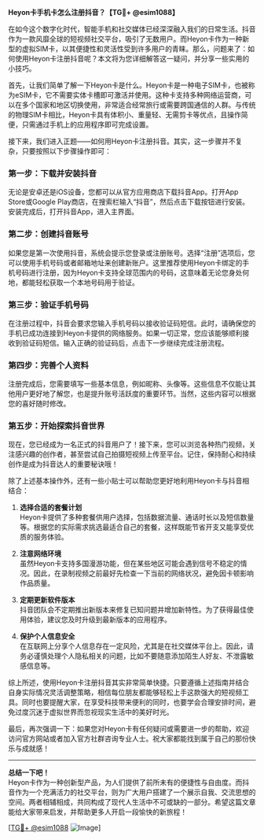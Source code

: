 **Heyon卡手机卡怎么注册抖音？【TG💪+ @esim1088】**

在如今这个数字化时代，智能手机和社交媒体已经深深融入我们的日常生活。抖音作为一款风靡全球的短视频社交平台，吸引了无数用户。而Heyon卡作为一种新型的虚拟SIM卡，以其便捷性和灵活性受到许多用户的青睐。那么，问题来了：如何使用Heyon卡注册抖音呢？本文将为您详细解答这一疑问，并分享一些实用的小技巧。

首先，让我们简单了解一下Heyon卡是什么。Heyon卡是一种电子SIM卡，也被称为eSIM卡，它不需要实体卡槽即可激活并使用。这种卡支持多种网络运营商，可以在多个国家和地区切换使用，非常适合经常旅行或需要跨国通信的人群。与传统的物理SIM卡相比，Heyon卡具有体积小、重量轻、无需剪卡等优点，且操作简便，只需通过手机上的应用程序即可完成设置。

接下来，我们进入正题——如何用Heyon卡注册抖音。其实，这一步骤并不复杂，只要按照以下步骤操作即可：

### **第一步：下载并安装抖音**
无论是安卓还是iOS设备，您都可以从官方应用商店下载抖音App。打开App Store或Google Play商店，在搜索栏输入“抖音”，然后点击下载按钮进行安装。安装完成后，打开抖音App，进入主界面。

### **第二步：创建抖音账号**
如果您是第一次使用抖音，系统会提示您登录或注册账号。选择“注册”选项后，您可以使用手机号码或者邮箱地址来创建新账户。这里推荐使用Heyon卡绑定的手机号码进行注册，因为Heyon卡支持全球范围内的号码，这意味着无论您身处何地，都能轻松获取一个本地号码用于验证。

### **第三步：验证手机号码**
在注册过程中，抖音会要求您输入手机号码以接收验证码短信。此时，请确保您的手机已成功连接到Heyon卡提供的网络服务。如果一切正常，您应该能够顺利接收到验证码短信。输入正确的验证码后，点击下一步继续完成注册流程。

### **第四步：完善个人资料**
注册完成后，您需要填写一些基本信息，例如昵称、头像等。这些信息不仅能让其他用户更好地了解您，也是提升账号活跃度的重要环节。当然，这些内容可以根据您的喜好随时修改。

### **第五步：开始探索抖音世界**
现在，您已经成为一名正式的抖音用户了！接下来，您可以浏览各种热门视频，关注感兴趣的创作者，甚至尝试自己拍摄短视频上传至平台。记住，保持耐心和持续创作是成为抖音达人的重要秘诀哦！

除了上述基本操作外，还有一些小贴士可以帮助您更好地利用Heyon卡与抖音相结合：

1. **选择合适的套餐计划**  
   Heyon卡提供了多种套餐供用户选择，包括数据流量、通话时长以及短信数量等。根据您的实际需求挑选最适合自己的套餐，这样既能节省开支又能享受优质的服务体验。

2. **注意网络环境**  
   虽然Heyon卡支持多国漫游功能，但在某些地区可能会遇到信号不稳定的情况。因此，在录制视频之前最好先检查一下当前的网络状况，避免因卡顿影响作品质量。

3. **定期更新软件版本**  
   抖音团队会不定期推出新版本来修复已知问题并增加新特性。为了获得最佳使用体验，建议您及时升级到最新版本的应用程序。

4. **保护个人信息安全**  
   在互联网上分享个人信息存在一定风险，尤其是在社交媒体平台上。因此，请务必谨慎处理个人隐私相关的问题，比如不要随意添加陌生人好友、不泄露敏感信息等。

综上所述，使用Heyon卡注册抖音其实非常简单快捷。只要遵循上述指南并结合自身实际情况灵活调整策略，相信每位朋友都能够轻松上手这款强大的短视频工具。同时也要提醒大家，在享受科技带来便利的同时，也要学会合理安排时间，避免过度沉迷于虚拟世界而忽视现实生活中的美好时光。

最后，再次强调一下：如果您对Heyon卡有任何疑问或需要进一步的帮助，欢迎访问官方网站或者加入官方社群咨询专业人士。祝大家都能找到属于自己的那份快乐与成就感！

---

**总结一下吧！**  
Heyon卡作为一种创新型产品，为人们提供了前所未有的便捷性与自由度。而抖音作为一个充满活力的社交平台，则为广大用户搭建了一个展示自我、交流思想的空间。两者相辅相成，共同构成了现代人生活中不可或缺的一部分。希望这篇文章能给大家带来启发，并帮助更多人开启一段愉快的新旅程！

[[TG💪+ @esim1088](https://t.me/s/esim1088) ![Image](https://i.postimg.cc/4NQfJmqS/Snipaste-2025-05-13-00-14-12.png)]